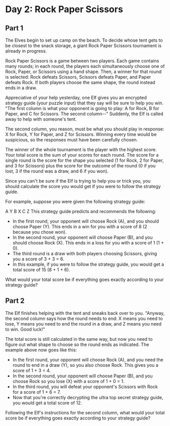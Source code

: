 # Day 2: Rock Paper Scissors

## Part 1

The Elves begin to set up camp on the beach. To decide whose tent gets to be
closest to the snack storage, a giant Rock Paper Scissors tournament is already
in progress.

Rock Paper Scissors is a game between two players. Each game contains many
rounds; in each round, the players each simultaneously choose one of Rock,
Paper, or Scissors using a hand shape. Then, a winner for that round is
selected: Rock defeats Scissors, Scissors defeats Paper, and Paper defeats Rock.
If both players choose the same shape, the round instead ends in a draw.

Appreciative of your help yesterday, one Elf gives you an encrypted strategy
guide (your puzzle input) that they say will be sure to help you win. "The first
column is what your opponent is going to play: A for Rock, B for Paper, and C
for Scissors. The second column--" Suddenly, the Elf is called away to help with
someone's tent.

The second column, you reason, must be what you should play in response: X for
Rock, Y for Paper, and Z for Scissors. Winning every time would be suspicious,
so the responses must have been carefully chosen.

The winner of the whole tournament is the player with the highest score. Your
total score is the sum of your scores for each round. The score for a single
round is the score for the shape you selected (1 for Rock, 2 for Paper, and 3
for Scissors) plus the score for the outcome of the round (0 if you lost, 3 if
the round was a draw, and 6 if you won).

Since you can't be sure if the Elf is trying to help you or trick you, you
should calculate the score you would get if you were to follow the strategy
guide.

For example, suppose you were given the following strategy guide:

A Y
B X
C Z
This strategy guide predicts and recommends the following:

* In the first round, your opponent will choose Rock (A), and you should choose
  Paper (Y). This ends in a win for you with a score of 8 (2 because you chose
  won).
* In the second round, your opponent will choose Paper (B), and you should
  choose Rock (X). This ends in a loss for you with a score of 1 (1 + 0).
* The third round is a draw with both players choosing Scissors, giving you a
  score of 3 + 3 = 6.
* In this example, if you were to follow the strategy guide, you would get a
  total score of 15 (8 + 1 + 6).

What would your total score be if everything goes exactly according to your
strategy guide?

## Part 2

The Elf finishes helping with the tent and sneaks back over to you. "Anyway, the
second column says how the round needs to end: X means you need to lose, Y means
you need to end the round in a draw, and Z means you need to win. Good luck!"

The total score is still calculated in the same way, but now you need to figure
out what shape to choose so the round ends as indicated. The example above now
goes like this:

* In the first round, your opponent will choose Rock (A), and you need the round
  to end in a draw (Y), so you also choose Rock. This gives you a score of
  1 + 3 = 4.
* In the second round, your opponent will choose Paper (B), and you choose Rock
  so you lose (X) with a score of 1 + 0 = 1.
* In the third round, you will defeat your opponent's Scissors with Rock for a
  score of 1 + 6 = 7.
* Now that you're correctly decrypting the ultra top secret strategy guide, you
  would get a total score of 12.

Following the Elf's instructions for the second column, what would your total
score be if everything goes exactly according to your strategy guide?

